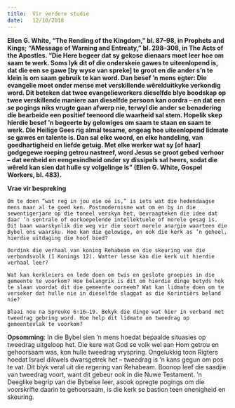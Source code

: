 ```yaml
---
title:  Vir verdere studie
date:   12/10/2018
---
```


**Ellen G. White, “The Rending of the Kingdom,” bl. 87–98, in Prophets and Kings; “AMessage of Warning and Entreaty,” bl. 298–308, in The Acts of the Apostles. “Die Here begeer dat sy gekose dienaars moet leer hoe om saam te werk. Soms lyk dit of die onderskeie gawes te uiteenlopend is, dat die een se gawe [by wyse van spreke] te groot en die ander s’n te klein is om saam gebruik te kan word. Dan besef ’n mens egter: Die evangelie moet onder mense met verskillende wêrelduitkyke verkondig word. Dit beteken dat twee evangeliewerkers dieselfde blye boodskap op twee verskillende maniere aan dieselfde persoon kan oordra – en dat een se pogings niks vrugte gaan afwerp nie, terwyl die ander se benadering die bearbeide een positief teenoord die waarheid sal stem. Hopelik skep hierdie besef ’n begeerte by gelowiges om saam te staan en saam te werk. Die Heilige Gees rig almal tesame, ongeag hoe uiteenlopend lidmate se gawes en talente is. Dan sal elke woord, en elke handeling, van goedhartigheid en liefde getuig. Met elke werker wat sy [of haar] godgegewe roeping getrou nastreef, word Jesus se groot gebed verhoor – dat eenheid en eengesindheid onder sy dissipels sal heers, sodat die wêreld kan sien dat hulle sy volgelinge is” (Ellen G. White, Gospel Workers, bl. 483).** 

**Vrae vir bespreking** 

`Om te doen “wat reg in jou eie oë is,” is iets wat die hedendaagse mens maar al te goed ken. Postmodernisme wat om en by in die sewentigerjare op die toneel verskyn het, bevraagteken die idee dat daar ’n sentrale of oorkoepelende intellektuele of morele gesag is. Dit baan waarskynlik die weg vir die soort morele anargie waarteen die Bybel ons waarsku. Hoe kan die gelowige, en ook die kerk as ’n geheel, hierdie uitdaging die hoof bied?` 

`Oordink die verhaal van koning Rehabeam en die skeuring van die verbondsvolk (1 Konings 12). Watter lesse kan die kerk uit hierdie verhaal leer?` 

`Wat kan kerkleiers en lede doen om twis en geslote groepies in die gemeente te voorkom? Hoe belangrik is dit om hierdie dinge betyds hok te slaan voordat dit die gemeente oorneem? Wat kan lidmate doen om te verseker dat hulle nie in dieselfde slaggat as die Korintiërs beland nie?` 

`Blaai nou na Spreuke 6:16–19. Bekyk die dinge wat hier in verband met tweedrag gebring word. Hoe help dit lidmate om tweedrag op gemeentevlak te voorkom?` 

**Opsomming**: In die Bybel sien ’n mens hoedat bepaalde situasies op tweedrag uitgeloop het. Die kere wat God se volk wel aan Hom getrou en gehoorsaam was, kon hulle tweedrag vryspring. Ongelukkig toon Rigters hoedat Israel dikwels dwarsgetrek het – tweedrag is ’n kans gegun om pos te vat. Dit blyk veral uit die regering van Rehabeam. Boonop leef die saadjie van tweedrag voort, want dit gebeur ook in die Nuwe Testament. ’n Deeglike begrip van die Bybelse leer, asook opregte pogings om die voorskrifte daarin te gehoorsaam, is die kerk se bastion teen onenigheid en skeuring.